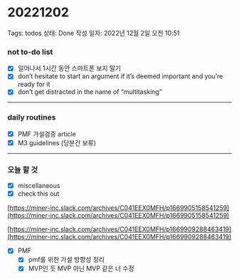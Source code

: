# 20221202

Tags: todos
상태: Done
작성 일자: 2022년 12월 2일 오전 10:51

### not to-do list

- [x]  일어나서 1시간 동안 스마트폰 보지 말기
- [x]  don’t hesitate to start an argument if it’s deemed important and you’re ready for it
- [x]  don’t get distracted in the name of “multitasking”

---

### daily routines

- [x]  PMF 가설검증 article
- [x]  M3 guidelines (당분간 보류)

---

### 오늘 할 것

- [x]  miscellaneous
- [x]  check this out

[https://miner-inc.slack.com/archives/C041EEX0MFH/p1669905158541259](https://miner-inc.slack.com/archives/C041EEX0MFH/p1669905158541259)

[https://miner-inc.slack.com/archives/C041EEX0MFH/p1669909288463419](https://miner-inc.slack.com/archives/C041EEX0MFH/p1669909288463419)

- [x]  PMF
    - [x]  pmf를 위한 가설 방향성 정리
    - [x]  MVP인 듯 MVP 아닌 MVP 같은 너 수정